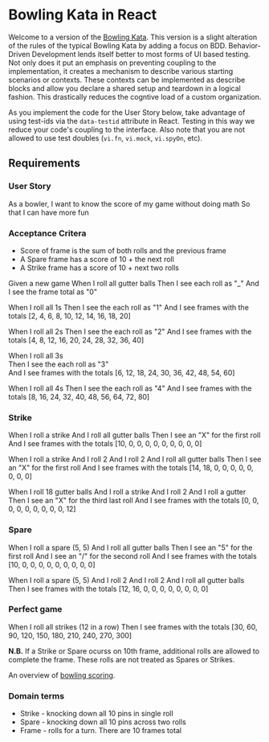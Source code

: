 # Bowling Kata in React

Welcome to a version of the [Bowling Kata](https://kata-log.rocks/bowling-game-kata). This version is a slight alteration of the rules of the typical Bowling Kata by adding a focus on BDD. Behavior-Driven Development lends itself better to most forms of UI based testing. Not only does it put an emphasis on preventing coupling to the implementation, it creates a mechanism to describe various starting scenarios or contexts. These contexts can be implemented as describe blocks and allow you declare a shared setup and teardown in a logical fashion. This drastically reduces the cogntive load of a custom organization.

As you implement the code for the User Story below, take advantage of using test-ids via the `data-testid` attribute in React. Testing in this way we reduce your code's coupling to the interface.
Also note that you are not allowed to use test doubles (`vi.fn`, `vi.mock`, `vi.spyOn`, etc).

## Requirements

### User Story

As a bowler,
I want to know the score of my game without doing math
So that I can have more fun

### Acceptance Critera

- Score of frame is the sum of both rolls and the previous frame
- A Spare frame has a score of 10 + the next roll
- A Strike frame has a score of 10 + next two rolls

Given a new game
When I roll all gutter balls
Then I see each roll as "\_"
And I see the frame total as "0"

When I roll all 1s
Then I see the each roll as "1"
And I see frames with the totals [2, 4, 6, 8, 10, 12, 14, 16, 18, 20]

When I roll all 2s
Then I see the each roll as "2"
And I see frames with the totals [4, 8, 12, 16, 20, 24, 28, 32, 36, 40]

When I roll all 3s  
Then I see the each roll as "3"  
And I see frames with the totals [6, 12, 18, 24, 30, 36, 42, 48, 54, 60]

When I roll all 4s
Then I see the each roll as "4"
And I see frames with the totals [8, 16, 24, 32, 40, 48, 56, 64, 72, 80]

### Strike

When I roll a strike
And I roll all gutter balls
Then I see an "X" for the first roll
And I see frames with the totals [10, 0, 0, 0, 0, 0, 0, 0, 0, 0]

When I roll a strike
And I roll 2
And I roll 2
And I roll all gutter balls
Then I see an "X" for the first roll
And I see frames with the totals [14, 18, 0, 0, 0, 0, 0, 0, 0, 0]

When I roll 18 gutter balls
And I roll a strike
And I roll 2
And I roll a gutter
Then I see an "X" for the third last roll
And I see frames with the totals [0, 0, 0, 0, 0, 0, 0, 0, 0, 12]

### Spare

When I roll a spare (5, 5)
And I roll all gutter balls
Then I see an "5" for the first roll
And I see an "/" for the second roll
And I see frames with the totals [10, 0, 0, 0, 0, 0, 0, 0, 0, 0]

When I roll a spare (5, 5)
And I roll 2
And I roll 2
And I roll all gutter balls
Then I see frames with the totals [12, 16, 0, 0, 0, 0, 0, 0, 0, 0]

### Perfect game

When I roll all strikes (12 in a row)
Then I see frames with the totals [30, 60, 90, 120, 150, 180, 210, 240, 270, 300]

**N.B.**
If a Strike or Spare ocurss on 10th frame, additional rolls are allowed to complete the frame. These rolls are not treated as Spares or Strikes.

An overview of [bowling scoring](https://bowl.com/keeping-score).

### Domain terms

- Strike - knocking down all 10 pins in single roll
- Spare - knocking down all 10 pins across two rolls
- Frame - rolls for a turn. There are 10 frames total
